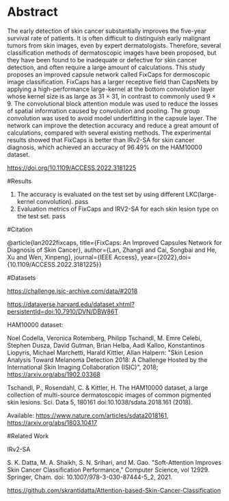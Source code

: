 # Abstract
The early detection of skin cancer substantially improves the five-year survival rate of patients. It is often difficult to distinguish early malignant tumors from skin images, even by expert dermatologists. Therefore, several classification methods of dermatoscopic images have been proposed, but they have been found to be inadequate or defective for skin cancer detection, and often require a large amount of calculations. This study proposes an improved capsule network called FixCaps for dermoscopic image classification. FixCaps has a larger receptive field than CapsNets by applying a high-performance large-kernel at the bottom convolution layer whose kernel size is as large as 31 $\times$ 31, in contrast to commonly used 9 $\times$ 9. The convolutional block attention module was used to reduce the losses of spatial information caused by convolution and pooling. The group convolution was used to avoid model underfitting in the capsule layer. The network can improve the detection accuracy and reduce a great amount of calculations, compared with several existing methods. The experimental results showed that FixCaps is better than IRv2-SA for skin cancer diagnosis, which achieved an accuracy of 96.49\% on the HAM10000 dataset.

https://doi.org/10.1109/ACCESS.2022.3181225

#Results
1. The accuracy is evaluated on the test set by using different LKC(large-kernel convolution).
pass
2. Evaluation metrics of FixCaps and IRV2-SA for each skin lesion type on the test set.
pass

#Citation

@article{lan2022fixcaps, title={FixCaps: An Improved Capsules Network for Diagnosis of Skin Cancer}, author={Lan, Zhangli and Cai, Songbai and He, Xu and Wen, Xinpeng}, journal={IEEE Access}, year={2022},doi={10.1109/ACCESS.2022.3181225}}

#Datasets

https://challenge.isic-archive.com/data/#2018

https://dataverse.harvard.edu/dataset.xhtml?persistentId=doi:10.7910/DVN/DBW86T


HAM10000 dataset:

Noel Codella, Veronica Rotemberg, Philipp Tschandl, M. Emre Celebi, Stephen Dusza, David Gutman, Brian Helba, Aadi Kalloo, Konstantinos Liopyris, Michael Marchetti, Harald Kittler, Allan Halpern: "Skin Lesion Analysis Toward Melanoma Detection 2018: A Challenge Hosted by the International Skin Imaging Collaboration (ISIC)", 2018; https://arxiv.org/abs/1902.03368

Tschandl, P., Rosendahl, C. & Kittler, H. The HAM10000 dataset, a large collection of multi-source dermatoscopic images of common pigmented skin lesions. Sci. Data 5, 180161 doi:10.1038/sdata.2018.161 (2018). 

Available: https://www.nature.com/articles/sdata2018161, https://arxiv.org/abs/1803.10417

#Related Work

IRv2-SA

S. K. Datta, M. A. Shaikh, S. N. Srihari, and M. Gao. "Soft-Attention Improves Skin Cancer Classification Performance," Computer Science, vol 12929. Springer, Cham. doi: 10.1007/978-3-030-87444-5_2, 2021.

https://github.com/skrantidatta/Attention-based-Skin-Cancer-Classification
